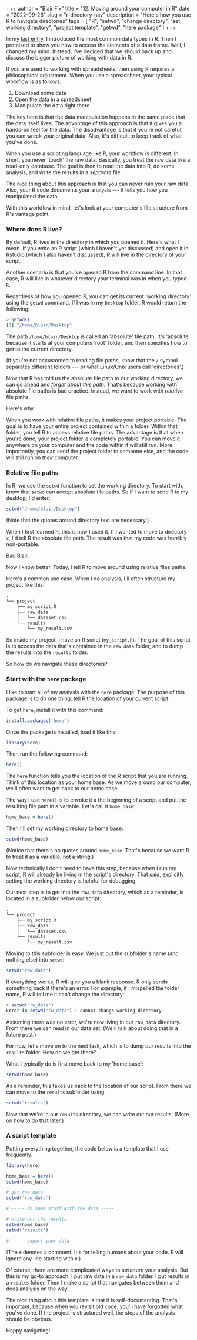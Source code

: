 +++
author = "Blair Fix"
title =  "12. Moving around your computer in R"
date = "2022-09-26"
slug = "r-directory-nav"
description = "Here's how you use R to navigate directories"
tags = [ "R", "setwd", "change directory", "set working directory", "project template", "getwd", "here package" ]
+++

In my [last entry](https://sciencedesk.economicsfromthetopdown.com/2022/08/r-big-three-data-types/), I introduced the most common data types in R. Then I promised to show you how to access the elements of a data frame. Well, I changed my mind. Instead,  I've decided that we should back up and discuss the bigger picture of working with data in R.

If you are used to working with spreadsheets, then using R requires a philosophical adjustment. When you use a spreadsheet, your typical workflow is as follows:

1. Download some data
2. Open the data in a spreadsheet
3. Manipulate the data right there

The key here is that the data manipulation happens in the same place that the data itself lives. The advantage of this approach is that it gives you a hands-on feel for the data. The disadvantage is that if you're not careful, you can wreck your original data. Also, it's difficult to keep track of what you've done.

When you use a scripting language like R, your workflow is different. In short, you never 'touch' the raw data. Basically, you treat the raw data like a read-only database. The goal is then to read the data into R, do some analysis, and write the results in a *separate* file.

The nice thing about this approach is that you can never ruin your raw data. Also, your R code documents your analysis --- it tells you how you manipulated the data. 

With this workflow in mind, let's look at your computer's file structure from R's vantage point.


### Where does R live?

By default, R lives in the directory in which you opened it. Here's what I mean. If you write an R script (which I haven't yet discussed) and open it in Rstudio (which I also haven't discussed), R will live in the directory of your script. 

Another scenario is that you've opened R from the command line. In that case, R will live in whatever directory your terminal was in when you typed `R`.

Regardless of how you opened R, you can get its current 'working directory' using the `getwd` command. If I was in my `Desktop` folder, R would return the following:

```R
> getwd()
[1] "/home/blair/Desktop"
```

The path `/home/blair/Desktop` is called an 'absolute' file path. It's 'absolute' because it starts at your computers 'root' folder, and then specifies how to get to the current directory.

(If you're not accustomed to reading file paths, know that the `/` symbol separates different folders --- or what Linux/Unix users call 'directories'.)

Now that R has told us the absolute file path to our working directory, we can go ahead and *forget about this path*. That's because working with absolute file paths is bad practice.  Instead, we want to work with *relative* file paths. 

Here's why.

When you work with relative file paths, it makes your project portable. The goal is to have your entire project contained within a folder. Within that folder, you tell R to access relative file paths. The advantage is that when you're done, your project folder is completely portable. You can move it anywhere on your computer and the code within it will still run. More importantly, you can send the project folder to someone else, and the code will still run on *their* computer.


### Relative file paths

In R,  we use the `setwd` function to set the working directory. To start with, know that `setwd` can accept absolute file paths. So if I want to send R to my desktop, I'd enter:

```R
setwd("/home/blair/Desktop")
```

(Note that the quotes around directory text are necessary.)

When I first learned R, this is how I used it.  If I wanted to move to directory `x`, I'd tell R the absolute file path. The result was that my code was horribly non-portable.

Bad Blair.

Now I know better. Today, I tell R to move around using relative files paths. 

Here's a common use case. When I do analysis, I'll often structure my project like this:

```R
.
└── project
    ├── my_script.R
    ├── raw_data
    │   └── dataset.csv
    └── results
        └── my_result.csv
```

So inside my project, I have an R script (`my_script.R`). The goal of this script is to access the data that's contained in the `raw_data` folder, and to dump the results into the `results` folder.

So how do we navigate these directories?


### Start with the `here` package

I like to start all of my analysis with the `here` package. The purpose of this package is to do one thing: tell R the location of your current script.

To get `here`, install it with this command:

```R
install.packages('here')
```

Once the package is installed, load it like this:

```R
library(here)
```

Then run the following command:

```R
here()
```

The `here` function tells you the location of the R script that you are running. Think of this location as your home base. As we move around our computer, we'll often want to get back to our home base.

The way I use `here()` is to envoke it a the beginning of a script and put the resulting file path in a variable. Let's call it `home_base`:

```R
home_base = here()
```

Then I'll set my working directory to home base:

```R
setwd(home_base)
```

(Notice that there's no quotes around `home_base`. That's because we want R to treat it as a variable, not a string.)

Now technically I don't need to have this step, because when I run my script, R will already be living in the script's directory. That said, explicitly setting the working directory is helpful for debugging. 

Our next step is to get into the `raw_data` directory, which as a reminder, is located in a subfolder below our script:


```R
.
└── project
    ├── my_script.R
    ├── raw_data
    │   └── dataset.csv
    └── results
        └── my_result.csv
```

Moving to this subfolder is easy. We just put the subfolder's name (and nothing else) into `setwd`:


```R
setwd("raw_data")
```

If everything works, R will give you a blank response. R only sends something back if there's an error. For example, if I mispelled the folder name, R will tell me it can't change the directory:


```R
> setwd("rw_data")
Error in setwd("rw_data") : cannot change working directory
```

Assuming there was no error, we're now living in our `raw_data` directory. From there we can read in our data set. (We'll talk about doing that in a future post.) 

For now, let's move on to the next task, which is to dump our results into the `results` folder. How do we get there?

What I typically do is first move back to my 'home base':

```R
setwd(home_base)
```

As a reminder, this takes us back to the location of our script. From there we can move to the `results` subfolder using:

```R
setwd('results')
```

Now that we're in our `results` directory, we can write out our results. (More on how to do that later.)


### A script template

Putting everything together, the code below is a template that I use frequently.


```R
library(here)

home_base = here()
setwd(home_base)

# get raw data
setwd('raw_data')

# ----- do some stuff with the data -----

# write out the results
setwd(home_base)
setwd('results')

# ----- export your data  -----

```

(The `#` denotes a comment. It's for telling humans about your code. R will ignore any line starting with `#`.)

Of course, there are more complicated ways to structure your analysis. But this is my go-to approach. I put raw data in a `raw_data` folder. I put results in a `results` folder. Then I make a script that navigates between them and does analysis on the way.

The nice thing about this template is that it is self-documenting. That's important, because when you revisit old code, you'll have forgotten what you've done. If the project is structured well, the steps of the analysis should be obvious.

Happy navigating!
